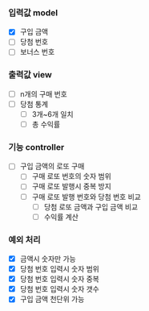 ### 입력값 model
- [x] 구입 금액
- [ ] 당첨 번호
- [ ] 보너스 번호

### 출력값 view
- [ ] n개의 구매 번호
- [ ] 당첨 통계
  - [ ] 3개~6개 일치
  - [ ] 총 수익률

### 기능 controller
- [ ] 구입 금액의 로또 구매
  - [ ] 구매 로또 번호의 숫자 범위
  - [ ] 구매 로또 발행시 중복 방지
  - [ ] 구매 로또 발행 번호와 당첨 번호 비교
      - [ ] 당첨 로또 금액과 구입 금액 비교
      - [ ] 수익률 계산

### 예외 처리
- [x] 금액시 숫자만 가능
- [x] 당첨 번호 입력시 숫자 범위
- [x] 당첨 번호 입력시 숫자 중복
- [x] 당첨 번호 입력시 숫자 갯수
- [x] 구입 금액 천단위 가능